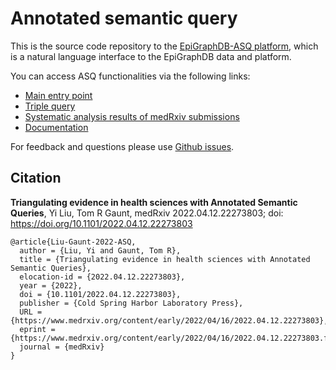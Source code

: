 # Annotated semantic query

This is the source code repository to the [EpiGraphDB-ASQ platform](https://asq.epigraphdb.org), 
which is a natural language interface to the EpiGraphDB data and platform.

You can access ASQ functionalities via the following links:

- [Main entry point](https://asq.epigraphdb.org)
- [Triple query](https://asq.epigrahpdb.org/triple)
- [Systematic analysis results of medRxiv submissions](https://asq.epigraphdb.org/medrxiv-analysis)
- [Documentation](https://asq.epigraphdb.org/docs)

For feedback and questions please use [Github issues](https://github.com/mrcieu/epigraphdb-asq/issues).

## Citation

**Triangulating evidence in health sciences with Annotated Semantic Queries**,
Yi Liu, Tom R Gaunt,
medRxiv 2022.04.12.22273803; doi: https://doi.org/10.1101/2022.04.12.22273803

```
@article{Liu-Gaunt-2022-ASQ,
  author = {Liu, Yi and Gaunt, Tom R},
  title = {Triangulating evidence in health sciences with Annotated Semantic Queries},
  elocation-id = {2022.04.12.22273803},
  year = {2022},
  doi = {10.1101/2022.04.12.22273803},
  publisher = {Cold Spring Harbor Laboratory Press},
  URL = {https://www.medrxiv.org/content/early/2022/04/16/2022.04.12.22273803},
  eprint = {https://www.medrxiv.org/content/early/2022/04/16/2022.04.12.22273803.full.pdf},
  journal = {medRxiv}
}
```
